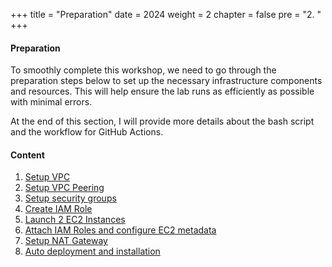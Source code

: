 +++
title = "Preparation"
date = 2024
weight = 2
chapter = false
pre = "2. "
+++

#### Preparation

To smoothly complete this workshop, we need to go through the preparation steps below to set up the necessary infrastructure components and resources. This will help ensure the lab runs as efficiently as possible with minimal errors.

At the end of this section, I will provide more details about the bash script and the workflow for GitHub Actions.

#### Content

1. [Setup VPC](2-1-setup-vpc)
2. [Setup VPC Peering](2-2-setup-vpc-peering)
3. [Setup security groups](2-3-setup-security-groups)
4. [Create IAM Role](2-4-create-iam-role)
5. [Launch 2 EC2 Instances](2-5-launch-ec2-instances)
6. [Attach IAM Roles and configure EC2 metadata](2-6-attach-iam-roles-and-configure-ec2-metadata)
7. [Setup NAT Gateway](2-7-setup-nat-gateway)
8. [Auto deployment and installation](2-6-auto-installation)
